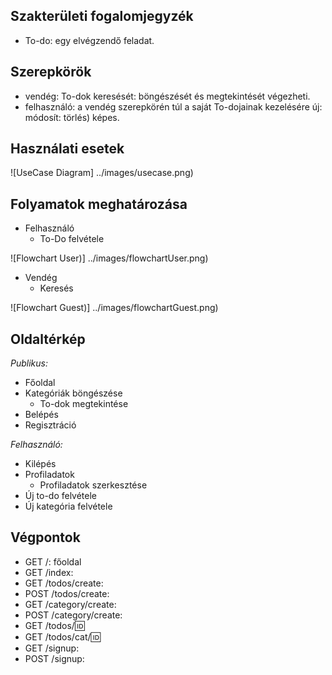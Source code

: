 ## Szakterületi fogalomjegyzék
- To-do: egy elvégzendő feladat.

## Szerepkörök
- vendég: To-dok keresését: böngészését és megtekintését végezheti.
- felhasználó: a vendég szerepkörén túl a saját To-dojainak kezelésére  új: módosít: törlés) képes.

## Használati esetek
![UseCase Diagram] ../images/usecase.png)

## Folyamatok meghatározása
- Felhasználó
  - To-Do felvétele

![Flowchart  User)] ../images/flowchartUser.png)

- Vendég
  - Keresés

![Flowchart  Guest)] ../images/flowchartGuest.png)

## Oldaltérkép
*Publikus:*

- Főoldal
- Kategóriák böngészése
    + To-dok megtekintése
- Belépés
- Regisztráció

*Felhasználó:*

- Kilépés
- Profiladatok
    + Profiladatok szerkesztése
- Új to-do felvétele
- Új kategória felvétele

## Végpontok
- GET /: főoldal
- GET /index: 
- GET /todos/create:
- POST /todos/create:
- GET /category/create:
- POST /category/create:
- GET /todos/:id:
- GET /todos/cat/:id:
- GET /signup:
- POST /signup: